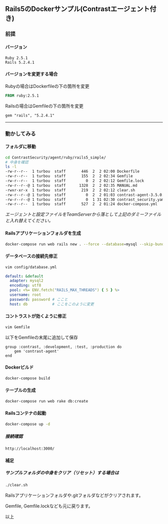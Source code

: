 ## Rails5のDockerサンプル(Contrastエージェント付き)

### 前提

#### バージョン

```
Ruby 2.5.1
Rails 5.2.4.1
```

#### バージョンを変更する場合

Rubyの場合はDockerfileの下の箇所を変更

```dockerfile
FROM ruby:2.5.1
```

Railsの場合はGemfileの下の箇所を変更

```
gem "rails", "5.2.4.1"
```

------

### 動かしてみる

#### フォルダに移動

```bash
cd ContrastSecurity/agent/ruby/rails5_simple/
# 中身を確認
ls -l
-rw-r--r--  1 turbou  staff       446  2  2 02:00 Dockerfile
-rw-r--r--  1 turbou  staff       155  2  2 02:34 Gemfile
-rw-r--r--  1 turbou  staff         0  2  2 02:12 Gemfile.lock
-rw-r--r--@ 1 turbou  staff      1328  2  2 02:35 MANUAL.md
-rwxr-xr-x  1 turbou  staff       219  2  2 02:12 clear.sh
-rw-r--r--@ 1 turbou  staff         0  2  2 01:03 contrast-agent-3.5.0.gem # これを本物にする
-rw-r--r--@ 1 turbou  staff         0  1 31 02:30 contrast_security.yaml   # これも本物にする
-rw-r--r--  1 turbou  staff       527  2  2 01:24 docker-compose.yml
```

*エージェントと設定ファイルをTeamServerから落として上記のダミーファイルと入れ替えてください。*

#### Railsアプリケーションフォルダを生成

```bash
docker-compose run web rails new . --force --database=mysql --skip-bundle --skip
```

#### データベースの接続先修正

```bash
vim config/database.yml
```

```yaml
default: &default
  adapter: mysql2
  encoding: utf8
  pool: <%= ENV.fetch("RAILS_MAX_THREADS") { 5 } %>
  username: root
  password: password # ここと
  host: db           # ここをこのように変更
```

#### コントラストが効くように修正

```bash
vim Gemfile
```

以下をGemfileの末尾に追加して保存

```
group :contrast, :development, :test, :production do
    gem 'contrast-agent'
end
```

#### Dockerビルド

```bash
docker-compose build
```

#### テーブルの生成

```bash
docker-compose run web rake db:create
```

#### Railsコンテナの起動

```bash
docker-compose up -d
```

##### 接続確認

```
http://localhost:3000/
```



#### 補足

##### サンプルフォルダの中身をクリア（リセット）する場合は

```bash
./clear.sh
```

Railsアプリケーションフォルダや.gitフォルダなどがクリアされます。

Gemfile, Gemfile.lockなども元に戻ります。



以上

